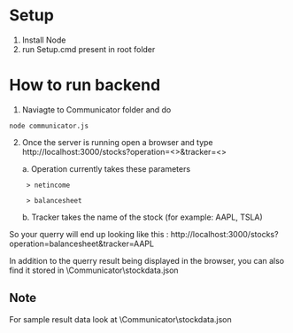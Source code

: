 # Setup

1. Install Node 
2. run Setup.cmd present in root folder 

# How to run backend 

1. Naviagte to Communicator folder and do 
```
node communicator.js
```

2. Once the server is running open a browser and type http://localhost:3000/stocks?operation=<>&tracker=<>

    a. Operation currently takes these parameters 
    
        > netincome

        > balancesheet

    b. Tracker takes the name of the stock (for example: AAPL, TSLA) 


So your querry will end up looking like this : 
http://localhost:3000/stocks?operation=balancesheet&tracker=AAPL

In addition to the querry result being displayed in the browser, you can also find it stored in \Communicator\stockdata.json

## Note

For sample result data look at \Communicator\stockdata.json
